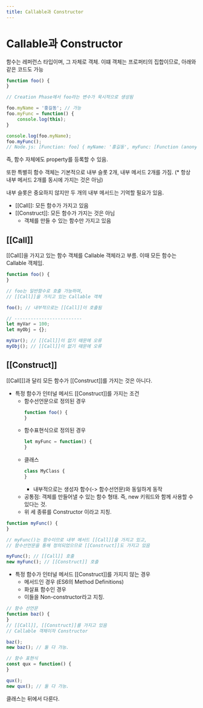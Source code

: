 ```yaml
---
title: Callable과 Constructor
---
```


# Callable과 Constructor
함수는 레퍼런스 타입이며, 그 자체로 객체. 이떄 객체는 프로퍼티의 집합이므로, 아래와 같은 코드도 가능

```js
function foo() {
}

// Creation Phase에서 foo라는 변수가 묵시적으로 생성됨

foo.myName = '홍길동'; // 가능
foo.myFunc = function() {
    console.log(this);
}

console.log(foo.myName);
foo.myFunc();
// Node.js: [Function: foo] { myName: '홍길동', myFunc: [Function (anonymous)] }
```

즉, 함수 자체에도 property를 등록할 수 있음.

또한 특별히 함수 객체는 기본적으로 내부 슬롯 2개, 내부 메서드 2개를 가짐. (\* 항상 내부 메서드 2개를 동시에 가지는 것은 아님)

내부 슬롯은 중요하지 않지만 두 개의 내부 메서드는 기억할 필요가 있음.

- [[Call]]: 모든 함수가 가지고 있음
- [[Construct]]: 모든 함수가 가지는 것은 아님
  - 객체를 만들 수 있는 함수만 가지고 있음

## [[Call]]
[[Call]]을 가지고 있는 함수 객체를 Callable 객체라고 부름. 이때 모든 함수는 Callable 객체임.

```js
function foo() {
}

// foo는 일반함수로 호출 가능하며,
// [[Call]]을 가지고 있는 Callable 객체

foo(); // 내부적으로는 [[Call]]이 호출됨

// -------------------------
let myVar = 100;
let myObj = {};

myVar(); // [[Call]]이 없기 때문에 오류
myObj(); // [[Call]]이 없기 때문에 오류
```

## [[Construct]]
[[Call]]]과 달리 모든 함수가 [[Construct]]를 가지는 것은 아니다.

- 특정 함수가 인터널 메서드 [[Construct]]를 가지는 조건
  - 함수선언문으로 정의된 경우
    ```js
    function foo() {
    }
    ```
  - 함수표현식으로 정의된 경우
    ```js
    let myFunc = function() {
    }
    ```
  - 클래스
    ```js
    class MyClass {
    }
    ```
    - 내부적으로는 생성자 함수(-> 함수선언문)와 동일하게 동작
  - 공통점: 객체를 만들어낼 수 있는 함수 형태. 즉, new 키워드와 함께 사용할 수 있다는 것.
  - 위 세 종류를 Constructor 이라고 지칭.

```js
function myFunc() {
}

// myFunc()는 함수이므로 내부 메서드 [[Call]]을 가지고 있고,
// 함수선언문을 통해 정의되었으므로 [[Construct]]도 가지고 있음

myFunc(); // [[Call]] 호출
new myFunc(); // [[Construct]] 호출
```

- 특정 함수가 인터널 메서드 [[Construct]]를 가지지 않는 경우
  - 메서드인 경우 (ES6의 Method Definitions)
  - 화살표 함수인 경우
  - 이들을 Non-constructor라고 지칭.

```js
// 함수 선언문
function baz() {
}
// [[Call]], [[Construct]]를 가지고 있음
// Callable 객체이자 Constructor

baz();
new baz(); // 둘 다 가능.
```

```js
// 함수 표현식
const qux = function() {
}

qux();
new qux(); // 둘 다 가능.
```

클래스는 뒤에서 다룬다.
